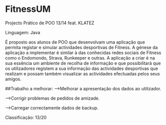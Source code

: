 # FitnessUM
Projecto Prático de POO 13/14 feat. KLATEZ

Linguagem: Java

É proposto aos alunos de POO que desenvolvam uma aplicação que permita
registar e simular actividades desportivas de Fitness. A génese da aplicação
a implementar é similar à das conhecidas redes sociais de Fitness como o Endomondo,
Strava, Runkeeper e outras. A aplicação a criar é na sua essência
um ambiente de recolha de informação e que possibilitará que os utilizadores
registem a sua informação das actividades desportivas que realizam e possam
também visualizar as actividades efectuadas pelos seus amigos.

##Trabalho a melhorar:
-->Melhorar a apresentação dos dados ao utilizador.

-->Corrigir problemas de pedidos de amizade.

-->Carregar correctamente dados de backup.

Classificação: 13/20
